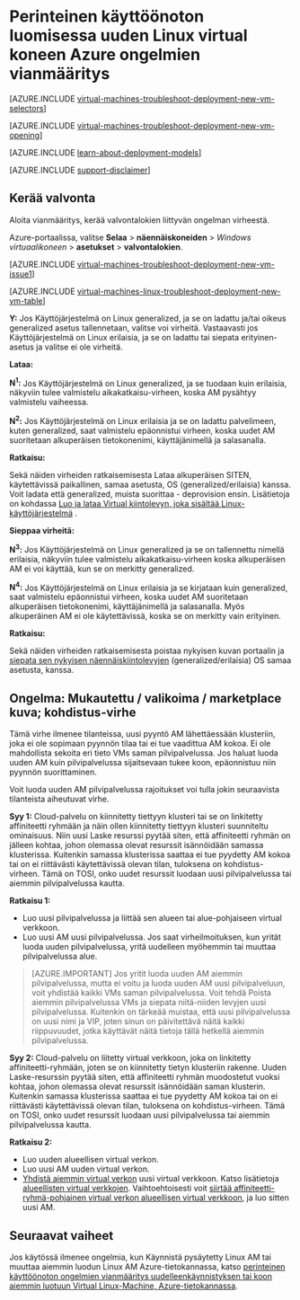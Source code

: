 <properties
   pageTitle="Vianmääritys Linux AM käyttöönoton perinteinen | Microsoft Azure"
   description="Vianmääritys, kun luot uuden Linux virtual koneen Azure perinteinen käyttöönotto"
   services="virtual-machines-linux"
   documentationCenter=""
   authors="JiangChen79"
   manager="felixwu"
   editor=""
   tags="top-support-issue"/>

<tags
  ms.service="virtual-machines-linux"
  ms.workload="na"
  ms.tgt_pltfrm="vm-linux"
  ms.devlang="na"
  ms.topic="article"
  ms.date="09/06/2016"
  ms.author="cjiang"/>

# <a name="troubleshoot-classic-deployment-issues-with-creating-a-new-linux-virtual-machine-in-azure"></a>Perinteinen käyttöönoton luomisessa uuden Linux virtual koneen Azure ongelmien vianmääritys

[AZURE.INCLUDE [virtual-machines-troubleshoot-deployment-new-vm-selectors](../../includes/virtual-machines-linux-troubleshoot-deployment-new-vm-selectors-include.md)]

[AZURE.INCLUDE [virtual-machines-troubleshoot-deployment-new-vm-opening](../../includes/virtual-machines-troubleshoot-deployment-new-vm-opening-include.md)]

[AZURE.INCLUDE [learn-about-deployment-models](../../includes/learn-about-deployment-models-classic-include.md)]

[AZURE.INCLUDE [support-disclaimer](../../includes/support-disclaimer.md)]

## <a name="collect-audit-logs"></a>Kerää valvonta

Aloita vianmääritys, kerää valvontalokien liittyvän ongelman virheestä.

Azure-portaalissa, valitse **Selaa** > **näennäiskoneiden** > *Windows virtuaalikoneen* > **asetukset** > **valvontalokien**.

[AZURE.INCLUDE [virtual-machines-troubleshoot-deployment-new-vm-issue1](../../includes/virtual-machines-troubleshoot-deployment-new-vm-issue1-include.md)]

[AZURE.INCLUDE [virtual-machines-linux-troubleshoot-deployment-new-vm-table](../../includes/virtual-machines-linux-troubleshoot-deployment-new-vm-table.md)]

**Y:** Jos Käyttöjärjestelmä on Linux generalized, ja se on ladattu ja/tai oikeus generalized asetus tallennetaan, valitse voi virheitä. Vastaavasti jos Käyttöjärjestelmä on Linux erilaisia, ja se on ladattu tai siepata erityinen-asetus ja valitse ei ole virheitä.

**Lataa:**

**N<sup>1</sup>:** Jos Käyttöjärjestelmä on Linux generalized, ja se tuodaan kuin erilaisia, näkyviin tulee valmistelu aikakatkaisu-virheen, koska AM pysähtyy valmistelu vaiheessa.

**N<sup>2</sup>:** Jos Käyttöjärjestelmä on Linux erilaisia ja se on ladattu palvelimeen, kuten generalized, saat valmistelu epäonnistui virheen, koska uudet AM suoritetaan alkuperäisen tietokonenimi, käyttäjänimellä ja salasanalla.

**Ratkaisu:**

Sekä näiden virheiden ratkaisemisesta Lataa alkuperäisen SITEN, käytettävissä paikallinen, samaa asetusta, OS (generalized/erilaisia) kanssa. Voit ladata että generalized, muista suorittaa - deprovision ensin. Lisätietoja on kohdassa [Luo ja lataa Virtual kiintolevyn, joka sisältää Linux-käyttöjärjestelmä](virtual-machines-linux-classic-create-upload-vhd.md) .

**Sieppaa virheitä:**

**N<sup>3</sup>:** Jos Käyttöjärjestelmä on Linux generalized ja se on tallennettu nimellä erilaisia, näkyviin tulee valmistelu aikakatkaisu-virheen koska alkuperäisen AM ei voi käyttää, kun se on merkitty generalized.

**N<sup>4</sup>:** Jos Käyttöjärjestelmä on Linux erilaisia ja se kirjataan kuin generalized, saat valmistelu epäonnistui virheen, koska uudet AM suoritetaan alkuperäisen tietokonenimi, käyttäjänimellä ja salasanalla. Myös alkuperäinen AM ei ole käytettävissä, koska se on merkitty vain erityinen.

**Ratkaisu:**

Sekä näiden virheiden ratkaisemisesta poistaa nykyisen kuvan portaalin ja [siepata sen nykyisen näennäiskiintolevyjen](virtual-machines-linux-classic-capture-image.md) (generalized/erilaisia) OS samaa asetusta, kanssa.

## <a name="issue-custom-gallery-marketplace-image-allocation-failure"></a>Ongelma: Mukautettu / valikoima / marketplace kuva; kohdistus-virhe
Tämä virhe ilmenee tilanteissa, uusi pyyntö AM lähettäessään klusteriin, joka ei ole sopimaan pyynnön tilaa tai ei tue vaadittua AM kokoa. Ei ole mahdollista sekoita eri tieto VMs saman pilvipalvelussa. Jos haluat luoda uuden AM kuin pilvipalvelussa sijaitsevaan tukee koon, epäonnistuu niin pyynnön suorittaminen.

Voit luoda uuden AM pilvipalvelussa rajoitukset voi tulla jokin seuraavista tilanteista aiheutuvat virhe.

**Syy 1:** Cloud-palvelu on kiinnitetty tiettyyn klusteri tai se on linkitetty affiniteetti ryhmään ja näin ollen kiinnitetty tiettyyn klusteri suunniteltu ominaisuus. Niin uusi Laske resurssi pyytää siten, että affiniteetti ryhmän on jälleen kohtaa, johon olemassa olevat resurssit isännöidään samassa klusterissa. Kuitenkin samassa klusterissa saattaa ei tue pyydetty AM kokoa tai on ei riittävästi käytettävissä olevan tilan, tuloksena on kohdistus-virheen. Tämä on TOSI, onko uudet resurssit luodaan uusi pilvipalvelussa tai aiemmin pilvipalvelussa kautta.

**Ratkaisu 1:**

- Luo uusi pilvipalvelussa ja liittää sen alueen tai alue-pohjaiseen virtual verkkoon.
- Luo uusi AM uusi pilvipalvelussa.
  Jos saat virheilmoituksen, kun yrität luoda uuden pilvipalvelussa, yritä uudelleen myöhemmin tai muuttaa pilvipalvelussa alue.

> [AZURE.IMPORTANT] Jos yritit luoda uuden AM aiemmin pilvipalvelussa, mutta ei voitu ja luoda uuden AM uusi pilvipalveluun, voit yhdistää kaikki VMs saman pilvipalvelussa. Voit tehdä Poista aiemmin pilvipalvelussa VMs ja siepata niitä-niiden levyjen uusi pilvipalvelussa. Kuitenkin on tärkeää muistaa, että uusi pilvipalvelussa on uusi nimi ja VIP, joten sinun on päivitettävä näitä kaikki riippuvuudet, jotka käyttävät näitä tietoja tällä hetkellä aiemmin pilvipalvelussa.

**Syy 2:** Cloud-palvelu on liitetty virtual verkkoon, joka on linkitetty affiniteetti-ryhmään, joten se on kiinnitetty tietyn klusteriin rakenne. Uuden Laske-resurssin pyytää siten, että affiniteetti ryhmän muodostetut vuoksi kohtaa, johon olemassa olevat resurssit isännöidään saman klusterin. Kuitenkin samassa klusterissa saattaa ei tue pyydetty AM kokoa tai on ei riittävästi käytettävissä olevan tilan, tuloksena on kohdistus-virheen. Tämä on TOSI, onko uudet resurssit luodaan uusi pilvipalvelussa tai aiemmin pilvipalvelussa kautta.

**Ratkaisu 2:**

- Luo uuden alueellisen virtual verkon.
- Luo uusi AM uuden virtual verkon.
- [Yhdistä aiemmin virtual verkon](https://azure.microsoft.com/blog/vnet-to-vnet-connecting-virtual-networks-in-azure-across-different-regions/) uusi virtual verkkoon. Katso lisätietoja [alueellisten virtual verkkojen](https://azure.microsoft.com/blog/2014/05/14/regional-virtual-networks/). Vaihtoehtoisesti voit [siirtää affiniteetti-ryhmä-pohjainen virtual verkon alueellisen virtual verkkoon](https://azure.microsoft.com/blog/2014/11/26/migrating-existing-services-to-regional-scope/), ja luo sitten uusi AM.

## <a name="next-steps"></a>Seuraavat vaiheet
Jos käytössä ilmenee ongelmia, kun Käynnistä pysäytetty Linux AM tai muuttaa aiemmin luodun Linux AM Azure-tietokannassa, katso [perinteinen käyttöönoton ongelmien vianmääritys uudelleenkäynnistyksen tai koon aiemmin luotuun Virtual Linux-Machine, Azure-tietokannassa](virtual-machines-linux-classic-restart-resize-error-troubleshooting.md).
